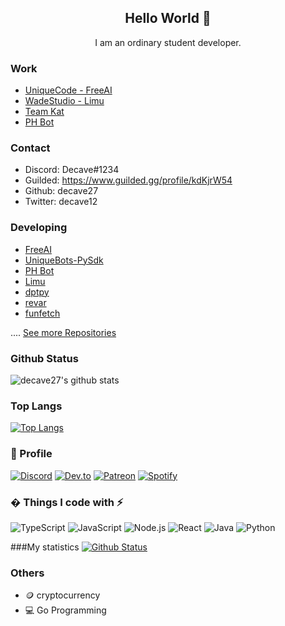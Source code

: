 <h2 align="center">Hello World 👋</h2>
<p align="center">I am an ordinary student developer.</p>


### Work

- [UniqueCode - FreeAI](https://discord.gg/ARCdUzC)
- [WadeStudio - Limu](https://discord.gg/3k9hAdfpNB)
- [Team Kat](https://discord.gg/R5UG5mR)
- [PH Bot](https://discord.gg/67KSaxZXu9)

### Contact

- Discord: Decave#1234
- Guilded: https://www.guilded.gg/profile/kdKjrW54
- Github: decave27
- Twitter: decave12

### Developing

- [FreeAI](https://discord.gg/ARCdUzC)
- [UniqueBots-PySdk](https://github.com/UniqueCodeGit/uniquebots-py-sdk)
- [PH Bot](https://discord.gg/67KSaxZXu9)
- [Limu](https://discord.gg/3k9hAdfpN)
- [dptpy](https://github.com/decave27/dptpy)
- [revar](https://github.com/decave27/revar)
- [funfetch](https://github.com/decave27/funfetch)

.... [See more Repositories](https://github.com/decave27?tab=repositories)

### Github Status

![decave27's github stats](https://github-readme-stats.vercel.app/api?username=decave27&bg_color=ffa745,fe869f,ef7ac8,a083ed,43aeff&title_color=fff&text_color=fff&show_icons=true&count_private=true)

### Top Langs

[![Top Langs](https://github-readme-stats.vercel.app/api/top-langs/?username=decave27&bg_color=ffa745,fe869f,ef7ac8,a083ed,43aeff&title_color=fff&text_color=fff)](https://github.com/decave27/github-readme-stats)


### 🧑 Profile
[![Discord](https://img.shields.io/badge/Discord-7289DA?style=for-the-badge&logo=discord&logoColor=white)](https://discord.com/users/717044065635532810)
[![Dev.to](https://img.shields.io/badge/dev.to-0A0A0A?style=for-the-badge&logo=dev.to&logoColor=white)](https://dev.to/decave27)
[![Patreon](https://img.shields.io/badge/Patreon-F96854?style=for-the-badge&logo=patreon&logoColor=white)](https://www.patreon.com/decave27?fan_landing=true)
[![Spotify](https://img.shields.io/badge/Spotify-1ED760?&style=for-the-badge&logo=spotify&logoColor=white)](https://open.spotify.com/user/npjqvhn7dstb2g3ihfw89xtdb)

### � Things I code with :zap:

![TypeScript](https://img.shields.io/badge/-TypeScript-black?style=flat-square&logo=typescript&logoColor=007acc)
![JavaScript](https://img.shields.io/badge/-JavaScript-323330?style=flat-square&logo=javascript)
![Node.js](https://img.shields.io/badge/-Node.js-339933?style=flat-square&logo=node.js&logoColor=white)
![React](https://img.shields.io/badge/-React-1F232A?style=flat-square&logo=React&logoColor=white)
![Java](https://img.shields.io/badge/-Java-E34A86?style=flat-square&logo=java&logoColor=white)
![Python](https://img.shields.io/badge/-Python-3776ab?style=flat-square&logo=Python&logoColor=white)

###My statistics
[![Github Status](https://github-readme-stats.vercel.app/api?username=decave27&show_icons=true&layout=compact&theme=dark)](https://github.com/decave27)

### Others

- 🪙 cryptocurrency
- 💻 Go Programming





